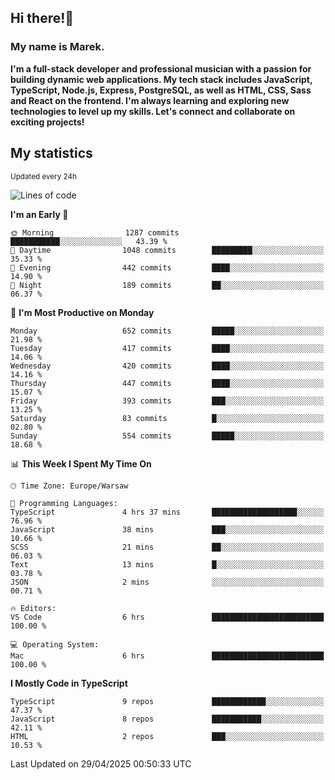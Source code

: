## Hi there!👋 ##
### My name is Marek. ###

**I'm a full-stack developer and professional musician with a passion for building dynamic web applications. My tech stack includes JavaScript, TypeScript, Node.js, Express, PostgreSQL, as well as HTML, CSS, Sass and React on the frontend. I'm always learning and exploring new technologies to level up my skills. Let's connect and collaborate on exciting projects!**

## My statistics ##
<sub>Updated every 24h</sub>
<!--START_SECTION:waka-->
![Lines of code](https://img.shields.io/badge/From%20Hello%20World%20I%27ve%20Written-225.9%20thousand%20lines%20of%20code-blue)

**I'm an Early 🐤** 

```text
🌞 Morning                1287 commits        ███████████░░░░░░░░░░░░░░   43.39 % 
🌆 Daytime                1048 commits        █████████░░░░░░░░░░░░░░░░   35.33 % 
🌃 Evening                442 commits         ████░░░░░░░░░░░░░░░░░░░░░   14.90 % 
🌙 Night                  189 commits         ██░░░░░░░░░░░░░░░░░░░░░░░   06.37 % 
```
📅 **I'm Most Productive on Monday** 

```text
Monday                   652 commits         █████░░░░░░░░░░░░░░░░░░░░   21.98 % 
Tuesday                  417 commits         ████░░░░░░░░░░░░░░░░░░░░░   14.06 % 
Wednesday                420 commits         ████░░░░░░░░░░░░░░░░░░░░░   14.16 % 
Thursday                 447 commits         ████░░░░░░░░░░░░░░░░░░░░░   15.07 % 
Friday                   393 commits         ███░░░░░░░░░░░░░░░░░░░░░░   13.25 % 
Saturday                 83 commits          █░░░░░░░░░░░░░░░░░░░░░░░░   02.80 % 
Sunday                   554 commits         █████░░░░░░░░░░░░░░░░░░░░   18.68 % 
```


📊 **This Week I Spent My Time On** 

```text
🕑︎ Time Zone: Europe/Warsaw

💬 Programming Languages: 
TypeScript               4 hrs 37 mins       ███████████████████░░░░░░   76.96 % 
JavaScript               38 mins             ███░░░░░░░░░░░░░░░░░░░░░░   10.66 % 
SCSS                     21 mins             ██░░░░░░░░░░░░░░░░░░░░░░░   06.03 % 
Text                     13 mins             █░░░░░░░░░░░░░░░░░░░░░░░░   03.78 % 
JSON                     2 mins              ░░░░░░░░░░░░░░░░░░░░░░░░░   00.71 % 

🔥 Editors: 
VS Code                  6 hrs               █████████████████████████   100.00 % 

💻 Operating System: 
Mac                      6 hrs               █████████████████████████   100.00 % 
```

**I Mostly Code in TypeScript** 

```text
TypeScript               9 repos             ████████████░░░░░░░░░░░░░   47.37 % 
JavaScript               8 repos             ███████████░░░░░░░░░░░░░░   42.11 % 
HTML                     2 repos             ███░░░░░░░░░░░░░░░░░░░░░░   10.53 % 
```




 Last Updated on 29/04/2025 00:50:33 UTC
<!--END_SECTION:waka-->

<!--
**MarekSax/MarekSax** is a ✨ _special_ ✨ repository because its `README.md` (this file) appears on your GitHub profile.

Here are some ideas to get you started:

- 🔭 I’m currently working on ...
- 🌱 I’m currently learning ...
- 👯 I’m looking to collaborate on ...
- 🤔 I’m looking for help with ...
- 💬 Ask me about ...
- 📫 How to reach me: ...
- 😄 Pronouns: ...
- ⚡ Fun fact: ...
-->
